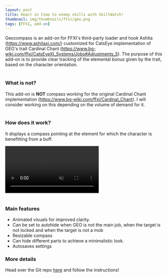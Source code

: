 ```yaml
---
layout: post
title: React in time to enemy skills with SkillWatch!
thumbnail: img/thumbnails/ffxi/geo.png
tags: [FFXI, add-on]
---
```



Geocompass is an add-on for FFXI's third-party loader and hook Ashita (https://www.ashitaxi.com/) customized for CatsEye implementation of GEO's trait Cardinal Chant (https://www.bg-wiki.com/ffxi/CatsEyeXI_Systems/Jobs#Adjustments_5).
The purpose of this add-on is to provide clear tracking of the elemental bonus given by the trait, based on the character orientation.
<br></br>  
### What is not?
This add-on is <b>NOT</b> compass working for the original Cardinal Chant implementation (https://www.bg-wiki.com/ffxi/Cardinal_Chant).
I will consider working on this depending on the volume of demand for it.
<br></br>
### How does it work?
It displays a compass pointing at the element for which the character is benefitting from a buff.

<div class="custom-image-container-centered">
	<video style="max-height: 300px;" disablePictureInPicture muted autoplay loop>
		<source src="/ElfyLab/img/posts/gecompassdemo-noaudio.mp4" type="video/mp4">
	</video>
</div>
<br>

### Main features
<ul>
  <li>Animated visuals for improved clarity.</li>
  <li>Can be set to autohide when GEO is not the main job, when the target is not locked and when the target is not a mob</li>
  <li>Resizable compass</li>
  <li>Can hide different parts to achieve a minimalistic look.</li>
  <li>Autosaves settings</li>
</ul>



### More details
Head over the Git repo <a href="https://github.com/ariel-logos/Geocompass/" target="_blank">here</a> and follow the instructions!